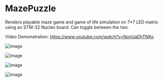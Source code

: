 # MazePuzzle
Renders playable maze game and game of life simulation on 7*7 LED matrix using an STM-32 Nucleo board. Can toggle between the two. 

Video Demonstration: https://www.youtube.com/watch?v=NonUaDhTNKo

![image](https://user-images.githubusercontent.com/7433911/146626909-80dca3c4-88c4-4287-b81c-3a0bb08ee57b.png)

![image](https://user-images.githubusercontent.com/7433911/146626918-71cf33a6-da35-42e6-8fc0-8f4dc3b6cdbc.png)

![image](https://user-images.githubusercontent.com/7433911/146626967-6a53667d-101e-483b-ac09-87f389860b90.png)

![image](https://user-images.githubusercontent.com/7433911/146626929-c4e6bdf5-51e6-41a7-b270-8bf72d7ffee6.png)
